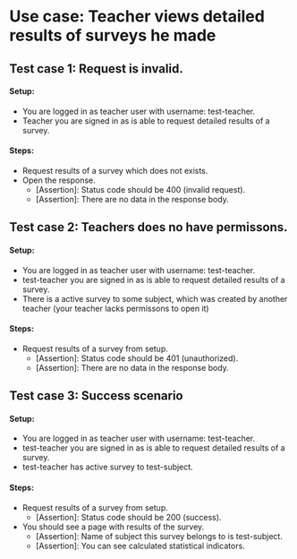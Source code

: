 # Use case: Teacher views detailed results of surveys he made

## Test case 1: Request is invalid.
#### Setup:
  - You are logged in as teacher user with username: test-teacher.
  - Teacher you are signed in as is able to request detailed results of a survey.
#### Steps:
  - Request results of a survey which does not exists.
  - Open the response.
    - [Assertion]: Status code should be 400 (invalid request).
    - [Assertion]: There are no data in the response body.

## Test case 2: Teachers does no have permissons.
#### Setup:
  - You are logged in as teacher user with username: test-teacher.
  - test-teacher you are signed in as is able to request detailed results of a survey.
  - There is a active survey to some subject, which was created by another teacher (your teacher lacks permissons to open it)
#### Steps:
  - Request results of a survey from setup.
    - [Assertion]: Status code should be 401 (unauthorized).
    - [Assertion]: There are no data in the response body.

## Test case 3: Success scenario
#### Setup:
  - You are logged in as teacher user with username: test-teacher.
  - test-teacher you are signed in as is able to request detailed results of a survey.
  - test-teacher has active survey to test-subject.
#### Steps:
  - Request results of a survey from setup.
    - [Assertion]: Status code should be 200 (success).
  - You should see a page with results of the survey.
    - [Assertion]: Name of subject this survey belongs to is test-subject.
    - [Assertion]: You can see calculated statistical indicators.

